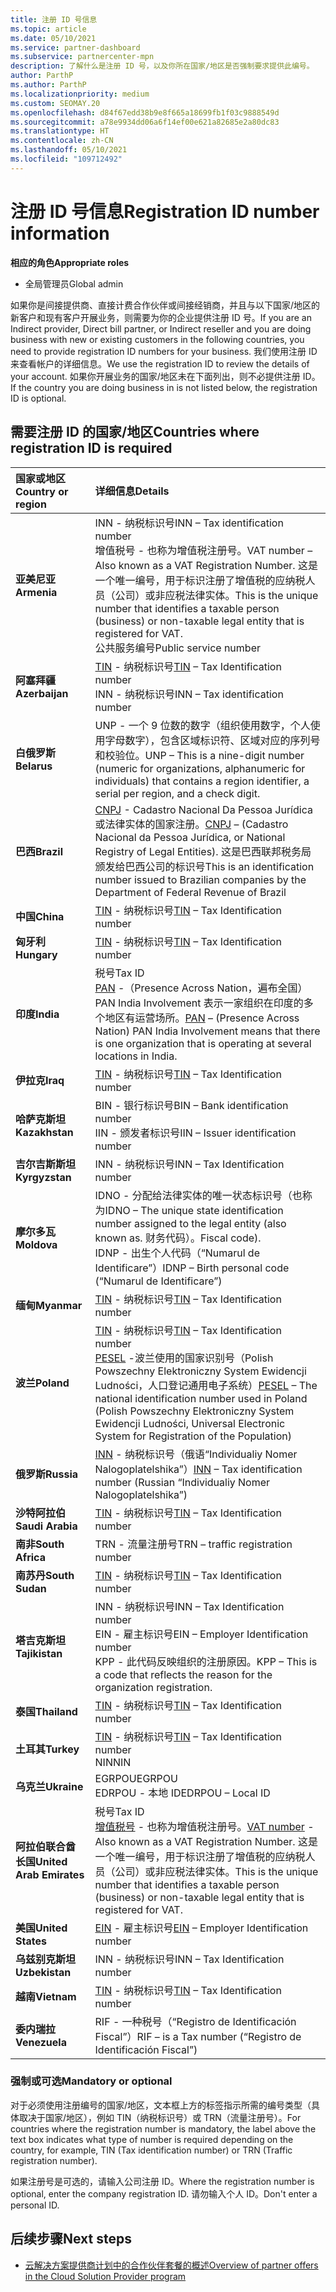```yaml
---
title: 注册 ID 号信息
ms.topic: article
ms.date: 05/10/2021
ms.service: partner-dashboard
ms.subservice: partnercenter-mpn
description: 了解什么是注册 ID 号，以及你所在国家/地区是否强制要求提供此编号。
author: ParthP
ms.author: ParthP
ms.localizationpriority: medium
ms.custom: SEOMAY.20
ms.openlocfilehash: d84f67edd38b9e8f665a18699fb1f03c9888549d
ms.sourcegitcommit: a78e9934dd06a6f14ef00e621a82685e2a80dc83
ms.translationtype: HT
ms.contentlocale: zh-CN
ms.lasthandoff: 05/10/2021
ms.locfileid: "109712492"
---
```

# <a name="registration-id-number-information"></a><span data-ttu-id="ec767-103">注册 ID 号信息</span><span class="sxs-lookup"><span data-stu-id="ec767-103">Registration ID number information</span></span>

<span data-ttu-id="ec767-104">**相应的角色**</span><span class="sxs-lookup"><span data-stu-id="ec767-104">**Appropriate roles**</span></span>

- <span data-ttu-id="ec767-105">全局管理员</span><span class="sxs-lookup"><span data-stu-id="ec767-105">Global admin</span></span>
 
<span data-ttu-id="ec767-106">如果你是间接提供商、直接计费合作伙伴或间接经销商，并且与以下国家/地区的新客户和现有客户开展业务，则需要为你的企业提供注册 ID 号。</span><span class="sxs-lookup"><span data-stu-id="ec767-106">If you are an Indirect provider, Direct bill partner, or Indirect reseller and you are doing business with new or existing customers in the following countries, you need to provide registration ID numbers for your business.</span></span> <span data-ttu-id="ec767-107">我们使用注册 ID 来查看帐户的详细信息。</span><span class="sxs-lookup"><span data-stu-id="ec767-107">We use the registration ID to review the details of your account.</span></span> <span data-ttu-id="ec767-108">如果你开展业务的国家/地区未在下面列出，则不必提供注册 ID。</span><span class="sxs-lookup"><span data-stu-id="ec767-108">If the country you are doing business in is not listed below, the registration ID is optional.</span></span>

## <a name="countries-where-registration-id-is-required"></a><span data-ttu-id="ec767-109">需要注册 ID 的国家/地区</span><span class="sxs-lookup"><span data-stu-id="ec767-109">Countries where registration ID is required</span></span>

| <span data-ttu-id="ec767-110">**国家或地区**</span><span class="sxs-lookup"><span data-stu-id="ec767-110">**Country or region**</span></span> | <span data-ttu-id="ec767-111">**详细信息**</span><span class="sxs-lookup"><span data-stu-id="ec767-111">**Details**</span></span> |
|:--|:--|
| <span data-ttu-id="ec767-112">**亚美尼亚**</span><span class="sxs-lookup"><span data-stu-id="ec767-112">**Armenia**</span></span> | <span data-ttu-id="ec767-113">INN - 纳税标识号</span><span class="sxs-lookup"><span data-stu-id="ec767-113">INN – Tax identification number</span></span><br><span data-ttu-id="ec767-114">增值税号 - 也称为增值税注册号。</span><span class="sxs-lookup"><span data-stu-id="ec767-114">VAT number – Also known as a VAT Registration Number.</span></span> <span data-ttu-id="ec767-115">这是一个唯一编号，用于标识注册了增值税的应纳税人员（公司）或非应税法律实体。</span><span class="sxs-lookup"><span data-stu-id="ec767-115">This is the unique number that identifies a taxable person (business) or non-taxable legal entity that is registered for VAT.</span></span><br><span data-ttu-id="ec767-116">公共服务编号</span><span class="sxs-lookup"><span data-stu-id="ec767-116">Public service number</span></span> |
| <span data-ttu-id="ec767-117">**阿塞拜疆**</span><span class="sxs-lookup"><span data-stu-id="ec767-117">**Azerbaijan**</span></span>  | <span data-ttu-id="ec767-118">[TIN](http://www.oecd.org/tax/automatic-exchange/crs-implementation-and-assistance/tax-identification-numbers/Azerbaijan-TIN.pdf) - 纳税标识号</span><span class="sxs-lookup"><span data-stu-id="ec767-118">[TIN](http://www.oecd.org/tax/automatic-exchange/crs-implementation-and-assistance/tax-identification-numbers/Azerbaijan-TIN.pdf) – Tax Identification number</span></span><br><span data-ttu-id="ec767-119">INN - 纳税标识号</span><span class="sxs-lookup"><span data-stu-id="ec767-119">INN – Tax identification number</span></span> |
| <span data-ttu-id="ec767-120">**白俄罗斯**</span><span class="sxs-lookup"><span data-stu-id="ec767-120">**Belarus**</span></span>  | <span data-ttu-id="ec767-121">UNP - 一个 9 位数的数字（组织使用数字，个人使用字母数字），包含区域标识符、区域对应的序列号和校验位。</span><span class="sxs-lookup"><span data-stu-id="ec767-121">UNP – This is a nine-digit number (numeric for organizations, alphanumeric for individuals) that contains a region identifier, a serial per region, and a check digit.</span></span> |
|<span data-ttu-id="ec767-122">**巴西**</span><span class="sxs-lookup"><span data-stu-id="ec767-122">**Brazil**</span></span> | <span data-ttu-id="ec767-123">[CNPJ](http://www.oecd.org/tax/automatic-exchange/crs-implementation-and-assistance/tax-identification-numbers/Brazil-TIN.pdf) - Cadastro Nacional Da Pessoa Jurídica 或法律实体的国家注册。</span><span class="sxs-lookup"><span data-stu-id="ec767-123">[CNPJ](http://www.oecd.org/tax/automatic-exchange/crs-implementation-and-assistance/tax-identification-numbers/Brazil-TIN.pdf) – (Cadastro Nacional da Pessoa Jurídica, or National Registry of Legal Entities).</span></span> <span data-ttu-id="ec767-124">这是巴西联邦税务局颁发给巴西公司的标识号</span><span class="sxs-lookup"><span data-stu-id="ec767-124">This is an identification number issued to Brazilian companies by the Department of Federal Revenue of Brazil</span></span>  |
| <span data-ttu-id="ec767-125">**中国**</span><span class="sxs-lookup"><span data-stu-id="ec767-125">**China**</span></span> | <span data-ttu-id="ec767-126">[TIN](http://www.oecd.org/tax/automatic-exchange/crs-implementation-and-assistance/tax-identification-numbers/China-TIN.pdf) - 纳税标识号</span><span class="sxs-lookup"><span data-stu-id="ec767-126">[TIN](http://www.oecd.org/tax/automatic-exchange/crs-implementation-and-assistance/tax-identification-numbers/China-TIN.pdf) – Tax Identification number</span></span> |
| <span data-ttu-id="ec767-127">**匈牙利**</span><span class="sxs-lookup"><span data-stu-id="ec767-127">**Hungary**</span></span>  | <span data-ttu-id="ec767-128">[TIN](http://www.oecd.org/tax/automatic-exchange/crs-implementation-and-assistance/tax-identification-numbers/Hungary-TIN.pdf) - 纳税标识号</span><span class="sxs-lookup"><span data-stu-id="ec767-128">[TIN](http://www.oecd.org/tax/automatic-exchange/crs-implementation-and-assistance/tax-identification-numbers/Hungary-TIN.pdf) – Tax Identification number</span></span> |
| <span data-ttu-id="ec767-129">**印度**</span><span class="sxs-lookup"><span data-stu-id="ec767-129">**India**</span></span> | <span data-ttu-id="ec767-130">税号</span><span class="sxs-lookup"><span data-stu-id="ec767-130">Tax ID</span></span><br><span data-ttu-id="ec767-131">[PAN](http://www.oecd.org/tax/automatic-exchange/crs-implementation-and-assistance/tax-identification-numbers/India-TIN.pdf) -（Presence Across Nation，遍布全国）PAN India Involvement 表示一家组织在印度的多个地区有运营场所。</span><span class="sxs-lookup"><span data-stu-id="ec767-131">[PAN](http://www.oecd.org/tax/automatic-exchange/crs-implementation-and-assistance/tax-identification-numbers/India-TIN.pdf) – (Presence Across Nation) PAN India Involvement means that there is one organization that is operating at several locations in India.</span></span> |
| <span data-ttu-id="ec767-132">**伊拉克**</span><span class="sxs-lookup"><span data-stu-id="ec767-132">**Iraq**</span></span> | <span data-ttu-id="ec767-133">[TIN](http://www.oecd.org/tax/automatic-exchange/crs-implementation-and-assistance/tax-identification-numbers/) - 纳税标识号</span><span class="sxs-lookup"><span data-stu-id="ec767-133">[TIN](http://www.oecd.org/tax/automatic-exchange/crs-implementation-and-assistance/tax-identification-numbers/) – Tax Identification number</span></span> |
| <span data-ttu-id="ec767-134">**哈萨克斯坦**</span><span class="sxs-lookup"><span data-stu-id="ec767-134">**Kazakhstan**</span></span>  | <span data-ttu-id="ec767-135">BIN - 银行标识号</span><span class="sxs-lookup"><span data-stu-id="ec767-135">BIN – Bank identification number</span></span><br><span data-ttu-id="ec767-136">IIN - 颁发者标识号</span><span class="sxs-lookup"><span data-stu-id="ec767-136">IIN – Issuer identification number</span></span> |
| <span data-ttu-id="ec767-137">**吉尔吉斯斯坦**</span><span class="sxs-lookup"><span data-stu-id="ec767-137">**Kyrgyzstan**</span></span>  | <span data-ttu-id="ec767-138">INN - 纳税标识号</span><span class="sxs-lookup"><span data-stu-id="ec767-138">INN – Tax Identification number</span></span> |
| <span data-ttu-id="ec767-139">**摩尔多瓦**</span><span class="sxs-lookup"><span data-stu-id="ec767-139">**Moldova**</span></span>  | <span data-ttu-id="ec767-140">IDNO - 分配给法律实体的唯一状态标识号（也称为</span><span class="sxs-lookup"><span data-stu-id="ec767-140">IDNO – The unique state identification number assigned to the legal entity (also known as.</span></span> <span data-ttu-id="ec767-141">财务代码）。</span><span class="sxs-lookup"><span data-stu-id="ec767-141">Fiscal code).</span></span><br><span data-ttu-id="ec767-142">IDNP - 出生个人代码（“Numarul de Identificare”）</span><span class="sxs-lookup"><span data-stu-id="ec767-142">IDNP – Birth personal code (“Numarul de Identificare”)</span></span> |
| <span data-ttu-id="ec767-143">**缅甸**</span><span class="sxs-lookup"><span data-stu-id="ec767-143">**Myanmar**</span></span> | <span data-ttu-id="ec767-144">[TIN](http://www.oecd.org/tax/automatic-exchange/crs-implementation-and-assistance/tax-identification-numbers/) - 纳税标识号</span><span class="sxs-lookup"><span data-stu-id="ec767-144">[TIN](http://www.oecd.org/tax/automatic-exchange/crs-implementation-and-assistance/tax-identification-numbers/) – Tax Identification number</span></span> |
| <span data-ttu-id="ec767-145">**波兰**</span><span class="sxs-lookup"><span data-stu-id="ec767-145">**Poland**</span></span>  | <span data-ttu-id="ec767-146">[TIN](http://www.oecd.org/tax/automatic-exchange/crs-implementation-and-assistance/tax-identification-numbers/Poland-TIN.pdf) - 纳税标识号</span><span class="sxs-lookup"><span data-stu-id="ec767-146">[TIN](http://www.oecd.org/tax/automatic-exchange/crs-implementation-and-assistance/tax-identification-numbers/Poland-TIN.pdf) – Tax Identification   number</span></span><br><span data-ttu-id="ec767-147">[PESEL](http://www.oecd.org/tax/automatic-exchange/crs-implementation-and-assistance/tax-identification-numbers/Poland-TIN.pdf) -波兰使用的国家识别号（Polish Powszechny Elektroniczny System Ewidencji Ludności，人口登记通用电子系统）</span><span class="sxs-lookup"><span data-stu-id="ec767-147">[PESEL](http://www.oecd.org/tax/automatic-exchange/crs-implementation-and-assistance/tax-identification-numbers/Poland-TIN.pdf) – The national identification number used in Poland (Polish Powszechny Elektroniczny System Ewidencji Ludności, Universal Electronic System for Registration of the Population)</span></span> |
| <span data-ttu-id="ec767-148">**俄罗斯**</span><span class="sxs-lookup"><span data-stu-id="ec767-148">**Russia**</span></span>  | <span data-ttu-id="ec767-149">[INN](http://www.oecd.org/tax/automatic-exchange/crs-implementation-and-assistance/tax-identification-numbers/Russia-TIN.pdf) - 纳税标识号（俄语“Individualiy Nomer Nalogoplatelshika”）</span><span class="sxs-lookup"><span data-stu-id="ec767-149">[INN](http://www.oecd.org/tax/automatic-exchange/crs-implementation-and-assistance/tax-identification-numbers/Russia-TIN.pdf) – Tax identification number (Russian “Individualiy Nomer Nalogoplatelshika”)</span></span> | 
| <span data-ttu-id="ec767-150">**沙特阿拉伯**</span><span class="sxs-lookup"><span data-stu-id="ec767-150">**Saudi Arabia**</span></span> | <span data-ttu-id="ec767-151">[TIN](http://www.oecd.org/tax/automatic-exchange/crs-implementation-and-assistance/tax-identification-numbers/Saudi-Arabia-TIN.pdf) - 纳税标识号</span><span class="sxs-lookup"><span data-stu-id="ec767-151">[TIN](http://www.oecd.org/tax/automatic-exchange/crs-implementation-and-assistance/tax-identification-numbers/Saudi-Arabia-TIN.pdf) – Tax Identification number</span></span> |
| <span data-ttu-id="ec767-152">**南非**</span><span class="sxs-lookup"><span data-stu-id="ec767-152">**South Africa**</span></span> | <span data-ttu-id="ec767-153">TRN - 流量注册号</span><span class="sxs-lookup"><span data-stu-id="ec767-153">TRN – traffic registration number</span></span> |
| <span data-ttu-id="ec767-154">**南苏丹**</span><span class="sxs-lookup"><span data-stu-id="ec767-154">**South Sudan**</span></span> | <span data-ttu-id="ec767-155">[TIN](http://www.oecd.org/tax/automatic-exchange/crs-implementation-and-assistance/tax-identification-numbers/) - 纳税标识号</span><span class="sxs-lookup"><span data-stu-id="ec767-155">[TIN](http://www.oecd.org/tax/automatic-exchange/crs-implementation-and-assistance/tax-identification-numbers/) – Tax Identification number</span></span> |
| <span data-ttu-id="ec767-156">**塔吉克斯坦**</span><span class="sxs-lookup"><span data-stu-id="ec767-156">**Tajikistan**</span></span>  | <span data-ttu-id="ec767-157">INN - 纳税标识号</span><span class="sxs-lookup"><span data-stu-id="ec767-157">INN – Tax Identification   number</span></span><br><span data-ttu-id="ec767-158">EIN - 雇主标识号</span><span class="sxs-lookup"><span data-stu-id="ec767-158">EIN – Employer Identification number</span></span><br><span data-ttu-id="ec767-159">KPP - 此代码反映组织的注册原因。</span><span class="sxs-lookup"><span data-stu-id="ec767-159">KPP – This is a code that reflects the reason for the organization   registration.</span></span> |
| <span data-ttu-id="ec767-160">**泰国**</span><span class="sxs-lookup"><span data-stu-id="ec767-160">**Thailand**</span></span> | <span data-ttu-id="ec767-161">[TIN](http://www.oecd.org/tax/automatic-exchange/crs-implementation-and-assistance/tax-identification-numbers/) - 纳税标识号</span><span class="sxs-lookup"><span data-stu-id="ec767-161">[TIN](http://www.oecd.org/tax/automatic-exchange/crs-implementation-and-assistance/tax-identification-numbers/) – Tax Identification number</span></span> |
| <span data-ttu-id="ec767-162">**土耳其**</span><span class="sxs-lookup"><span data-stu-id="ec767-162">**Turkey**</span></span> | <span data-ttu-id="ec767-163">[TIN](http://www.oecd.org/tax/automatic-exchange/crs-implementation-and-assistance/tax-identification-numbers/Turkey-TIN.pdf) - 纳税标识号</span><span class="sxs-lookup"><span data-stu-id="ec767-163">[TIN](http://www.oecd.org/tax/automatic-exchange/crs-implementation-and-assistance/tax-identification-numbers/Turkey-TIN.pdf) – Tax Identification   number</span></span><br><span data-ttu-id="ec767-164">NIN</span><span class="sxs-lookup"><span data-stu-id="ec767-164">NIN</span></span> |
| <span data-ttu-id="ec767-165">**乌克兰**</span><span class="sxs-lookup"><span data-stu-id="ec767-165">**Ukraine**</span></span>  | <span data-ttu-id="ec767-166">EGRPOU</span><span class="sxs-lookup"><span data-stu-id="ec767-166">EGRPOU</span></span><br><span data-ttu-id="ec767-167">EDRPOU - 本地 ID</span><span class="sxs-lookup"><span data-stu-id="ec767-167">EDRPOU – Local ID</span></span> |
| <span data-ttu-id="ec767-168">**阿拉伯联合酋长国**</span><span class="sxs-lookup"><span data-stu-id="ec767-168">**United Arab Emirates**</span></span> | <span data-ttu-id="ec767-169">税号</span><span class="sxs-lookup"><span data-stu-id="ec767-169">Tax ID</span></span><br><span data-ttu-id="ec767-170">[增值税号](http://www.oecd.org/tax/automatic-exchange/crs-implementation-and-assistance/tax-identification-numbers/UAE-TIN.pdf) - 也称为增值税注册号。</span><span class="sxs-lookup"><span data-stu-id="ec767-170">[VAT number](http://www.oecd.org/tax/automatic-exchange/crs-implementation-and-assistance/tax-identification-numbers/UAE-TIN.pdf) - Also known as a VAT Registration Number.</span></span> <span data-ttu-id="ec767-171">这是一个唯一编号，用于标识注册了增值税的应纳税人员（公司）或非应税法律实体。</span><span class="sxs-lookup"><span data-stu-id="ec767-171">This is the unique number that identifies a taxable person (business) or non-taxable legal entity that is registered for VAT.</span></span> |
| <span data-ttu-id="ec767-172">**美国**</span><span class="sxs-lookup"><span data-stu-id="ec767-172">**United States**</span></span> | <span data-ttu-id="ec767-173">[EIN](https://irs.ein-forms-gov.com/?keyword=employer%20identification%20number&source=Google&network=o&device=c&devicemodel=&mobile=&adposition%5d&targetid=kwd-81501461534755:loc-190&msclkid=458d3159f6051392f5286e8e75ed79ce) - 雇主标识号</span><span class="sxs-lookup"><span data-stu-id="ec767-173">[EIN](https://irs.ein-forms-gov.com/?keyword=employer%20identification%20number&source=Google&network=o&device=c&devicemodel=&mobile=&adposition%5d&targetid=kwd-81501461534755:loc-190&msclkid=458d3159f6051392f5286e8e75ed79ce) – Employer Identification number</span></span> |
| <span data-ttu-id="ec767-174">**乌兹别克斯坦**</span><span class="sxs-lookup"><span data-stu-id="ec767-174">**Uzbekistan**</span></span>  | <span data-ttu-id="ec767-175">INN - 纳税标识号</span><span class="sxs-lookup"><span data-stu-id="ec767-175">INN – Tax Identification number</span></span> |
| <span data-ttu-id="ec767-176">**越南**</span><span class="sxs-lookup"><span data-stu-id="ec767-176">**Vietnam**</span></span> | <span data-ttu-id="ec767-177">[TIN](http://www.oecd.org/tax/automatic-exchange/crs-implementation-and-assistance/tax-identification-numbers/) - 纳税标识号</span><span class="sxs-lookup"><span data-stu-id="ec767-177">[TIN](http://www.oecd.org/tax/automatic-exchange/crs-implementation-and-assistance/tax-identification-numbers/) – Tax Identification number</span></span> |
| <span data-ttu-id="ec767-178">**委内瑞拉**</span><span class="sxs-lookup"><span data-stu-id="ec767-178">**Venezuela**</span></span> | <span data-ttu-id="ec767-179">RIF - 一种税号（“Registro de Identificación Fiscal”）</span><span class="sxs-lookup"><span data-stu-id="ec767-179">RIF – is a Tax number (“Registro de Identificación Fiscal”)</span></span> |  

### <a name="mandatory-or-optional"></a><span data-ttu-id="ec767-180">强制或可选</span><span class="sxs-lookup"><span data-stu-id="ec767-180">Mandatory or optional</span></span>
 
<span data-ttu-id="ec767-181">对于必须使用注册编号的国家/地区，文本框上方的标签指示所需的编号类型（具体取决于国家/地区），例如 TIN（纳税标识号）或 TRN（流量注册号）。</span><span class="sxs-lookup"><span data-stu-id="ec767-181">For countries where the registration number is mandatory, the label above the text box indicates what type of number is required depending on the country, for example, TIN (Tax identification number) or  TRN (Traffic registration number).</span></span>

<span data-ttu-id="ec767-182">如果注册号是可选的，请输入公司注册 ID。</span><span class="sxs-lookup"><span data-stu-id="ec767-182">Where the registration number is optional, enter the company registration ID.</span></span> <span data-ttu-id="ec767-183">请勿输入个人 ID。</span><span class="sxs-lookup"><span data-stu-id="ec767-183">Don't enter a personal ID.</span></span>

## <a name="next-steps"></a><span data-ttu-id="ec767-184">后续步骤</span><span class="sxs-lookup"><span data-stu-id="ec767-184">Next steps</span></span>

- [<span data-ttu-id="ec767-185">云解决方案提供商计划中的合作伙伴套餐的概述</span><span class="sxs-lookup"><span data-stu-id="ec767-185">Overview of partner offers in the Cloud Solution Provider program</span></span>](csp-offers.md)
